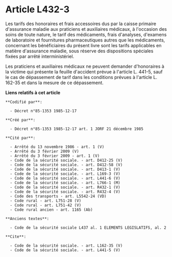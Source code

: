 # Article L432-3

Les tarifs des honoraires et frais accessoires dus par la caisse primaire d'assurance maladie aux praticiens et auxiliaires
médicaux, à l'occasion des soins de toute nature, le tarif des médicaments, frais d'analyses, d'examens de laboratoire et
fournitures pharmaceutiques autres que les médicaments, concernant les bénéficiaires du présent livre sont les tarifs
applicables en matière d'assurance maladie, sous réserve des dispositions spéciales fixées par arrêté interministériel. 

Les praticiens et auxiliaires médicaux ne peuvent demander d'honoraires à la victime qui présente la feuille d'accident
prévue à l'article L. 441-5, sauf le cas de dépassement de tarif dans les conditions prévues à l'article L. 162-35 et dans la
mesure de ce dépassement.

**Liens relatifs à cet article**

	**Codifié par**:

	  - Décret n°85-1353 1985-12-17

	**Créé par**:

	  - Décret n°85-1353 1985-12-17 art. 1 JORF 21 décembre 1985

	**Cité par**:

	  - Arrêté du 13 novembre 1986 - art. 1 (V)
	  - Arrêté du 3 février 2009 (V)
	  - Arrêté du 3 février 2009 - art. 1 (V)
	  - Code de la sécurité sociale. - art. D412-25 (V)
	  - Code de la sécurité sociale. - art. D412-58 (V)
	  - Code de la sécurité sociale. - art. D413-1 (V)
	  - Code de la sécurité sociale. - art. L169-3 (V)
	  - Code de la sécurité sociale. - art. L441-6 (V)
	  - Code de la sécurité sociale. - art. L766-1 (M)
	  - Code de la sécurité sociale. - art. R432-1 (V)
	  - Code de la sécurité sociale. - art. R432-4 (V)
	  - Code des transports - art. L5542-24 (VD)
	  - Code rural - art. L751-28 (V)
	  - Code rural - art. L751-42 (V)
	  - Code rural ancien - art. 1165 (Ab)

	**Anciens textes**:

	  - Code de la sécurité sociale L437 al. 1 ELEMENTS LEGISLATIFS, al. 2

	**Cite**:

	  - Code de la sécurité sociale. - art. L162-35 (V)
	  - Code de la sécurité sociale. - art. L441-5 (V)
